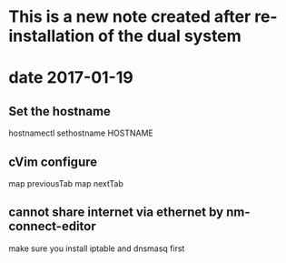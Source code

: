 # This is a new note created after re-installation of the dual system
# date 2017-01-19

## Set the hostname

hostnamectl sethostname HOSTNAME

## cVim configure
map <A-h> previousTab
map <A-l> nextTab

## cannot share internet via ethernet by nm-connect-editor

make sure you install iptable and dnsmasq first
